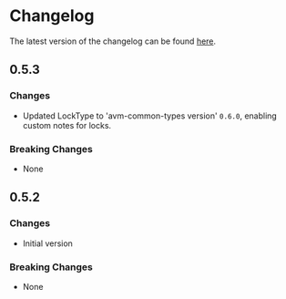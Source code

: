 # Changelog

The latest version of the changelog can be found [here](https://github.com/Azure/bicep-registry-modules/blob/main/avm/res/network/network-manager/CHANGELOG.md).

## 0.5.3

### Changes

- Updated LockType to 'avm-common-types version' `0.6.0`, enabling custom notes for locks.

### Breaking Changes

- None

## 0.5.2

### Changes

- Initial version

### Breaking Changes

- None
